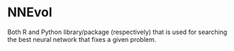 # NNEvol
Both R and Python library/package (respectively) that is used for searching the best neural network that fixes a given problem.
